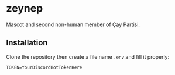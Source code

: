 # zeynep
Mascot and second non-human member of Çay Partisi.

## Installation
Clone the repository then create a file name `.env` and fill it properly:
```
TOKEN=YourDiscordBotTokenHere
```
